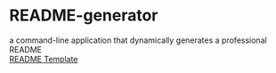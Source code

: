 # README-generator
a command-line application that dynamically generates a professional README  <br />
[README Template](./templateREADME.md)